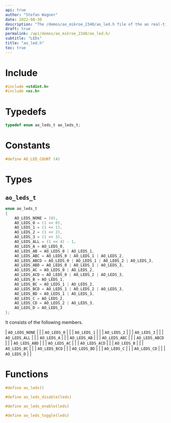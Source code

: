 ```yaml
---
api: true
author: "Stefan Wagner"
date: 2022-08-30
description: "The /demos/ao_mikroe_2340/ao_led.h file of the ao real-time operating system."
draft: true
permalink: /api/demos/ao_mikroe_2340/ao_led.h/
subtitle: "LEDs"
title: "ao_led.h"
toc: true
---
```


# Include

```c
#include <stdint.h>
#include <xc.h>
```

# Typedefs

```c
typedef enum ao_leds_t ao_leds_t;
```

# Constants

```c
#define AO_LED_COUNT (4)
```

# Types

## `ao_leds_t`

```c
enum ao_leds_t
{
    AO_LEDS_NONE = (0),
    AO_LEDS_0 = (1 << 0),
    AO_LEDS_1 = (1 << 1),
    AO_LEDS_2 = (1 << 2),
    AO_LEDS_3 = (1 << 3),
    AO_LEDS_ALL = (1 << 4) - 1,
    AO_LEDS_A = AO_LEDS_0,
    AO_LEDS_AB = AO_LEDS_0 | AO_LEDS_1,
    AO_LEDS_ABC = AO_LEDS_0 | AO_LEDS_1 | AO_LEDS_2,
    AO_LEDS_ABCD = AO_LEDS_0 | AO_LEDS_1 | AO_LEDS_2 | AO_LEDS_3,
    AO_LEDS_ABD = AO_LEDS_0 | AO_LEDS_1 | AO_LEDS_3,
    AO_LEDS_AC = AO_LEDS_0 | AO_LEDS_2,
    AO_LEDS_ACD = AO_LEDS_0 | AO_LEDS_2 | AO_LEDS_3,
    AO_LEDS_B = AO_LEDS_1,
    AO_LEDS_BC = AO_LEDS_1 | AO_LEDS_2,
    AO_LEDS_BCD = AO_LEDS_1 | AO_LEDS_2 | AO_LEDS_3,
    AO_LEDS_BD = AO_LEDS_1 | AO_LEDS_3,
    AO_LEDS_C = AO_LEDS_2,
    AO_LEDS_CD = AO_LEDS_2 | AO_LEDS_3,
    AO_LEDS_D = AO_LEDS_3
};
```

It consists of the following members.

| `AO_LEDS_NONE` | |
| `AO_LEDS_0` | |
| `AO_LEDS_1` | |
| `AO_LEDS_2` | |
| `AO_LEDS_3` | |
| `AO_LEDS_ALL` | |
| `AO_LEDS_A` | |
| `AO_LEDS_AB` | |
| `AO_LEDS_ABC` | |
| `AO_LEDS_ABCD` | |
| `AO_LEDS_ABD` | |
| `AO_LEDS_AC` | |
| `AO_LEDS_ACD` | |
| `AO_LEDS_B` | |
| `AO_LEDS_BC` | |
| `AO_LEDS_BCD` | |
| `AO_LEDS_BD` | |
| `AO_LEDS_C` | |
| `AO_LEDS_CD` | |
| `AO_LEDS_D` | |

# Functions

```c
#define ao_leds()
```

```c
#define ao_leds_disable(leds)
```

```c
#define ao_leds_enable(leds)
```

```c
#define ao_leds_toggle(leds)
```
